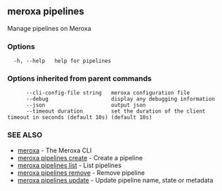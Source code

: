 ## meroxa pipelines

Manage pipelines on Meroxa

### Options

```
  -h, --help   help for pipelines
```

### Options inherited from parent commands

```
      --cli-config-file string   meroxa configuration file
      --debug                    display any debugging information
      --json                     output json
      --timeout duration         set the duration of the client timeout in seconds (default 10s) (default 10s)
```

### SEE ALSO

* [meroxa](meroxa.md)	 - The Meroxa CLI
* [meroxa pipelines create](meroxa_pipelines_create.md)	 - Create a pipeline
* [meroxa pipelines list](meroxa_pipelines_list.md)	 - List pipelines
* [meroxa pipelines remove](meroxa_pipelines_remove.md)	 - Remove pipeline
* [meroxa pipelines update](meroxa_pipelines_update.md)	 - Update pipeline name, state or metadata

